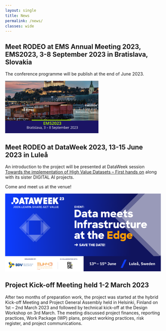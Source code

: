```yaml
---
layout: single
title: News
permalink: /news/
classes: wide
---
```


## Meet RODEO at EMS Annual Meeting 2023, EMS2023, 3-8 September 2023 in Bratislava, Slovakia

The conference programme will be publish at the end of June 2023.

<img src="/assets/images/EMS-2023-advertisement.jpg" width="60%" height="60%"> 

## Meet RODEO at DataWeek 2023, 13-15 June 2023 in Luleå

An introduction to the project will be presented at DataWeek session [Towards the implementation of High Value Datasets – First hands on](https://data-week.eu/session/towards-the-implementation-of-high-value-datasets-first-hands-on/) along with its sister DIGITAL AI projects.

Come and meet us at the venue!     

![DataWeek!](/assets/images/DataWeek2023_small.png "DataWeek")

## Project Kick-off Meeting held 1-2 March 2023

After two months of preparation work, the project was started at the hybrid Kick-off Meeting and Project General Assembly held in Helsinki, Finland on 1st – 2nd March 2023 and
followed by technical kick-off at the Design Workshop on 3rd March. The meeting discussed project finances, reporting practices, Work Package (WP) plans, project
working practices, risk register, and project communications.




